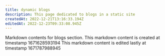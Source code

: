 ```yaml
---
title: dynamic blogs
description: This page dedicated to blogs in a static site
createdAt: 2022-12-21T13:16:33.194Z
editedAt: 2022-12-23T09:33:08.945Z
---
```


Markdown contents for blogs section.
This markdown content is created at timestamp 1671628593194
This markdown content is edited lastly at timestamp 1671787988945